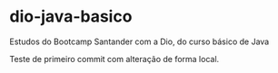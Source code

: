 # dio-java-basico
Estudos do Bootcamp Santander com a Dio, do curso básico de Java

Teste de primeiro commit com alteração de forma local.

